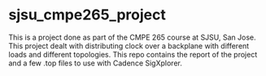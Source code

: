 # sjsu_cmpe265_project

This is a project done as part of the CMPE 265 course at SJSU, San Jose. This project dealt with distributing clock over a backplane with different loads and different topologies. This repo contains the report of the project and a few .top files to use with Cadence SigXplorer.
